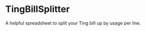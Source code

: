 TingBillSplitter
================

A helpful spreadsheet to split your Ting bill up by usage per line.
